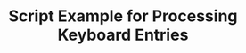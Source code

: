 ---
layout: article
title: Script Example for Processing Keyboard Entries
description: 
  - This template shows how to handle keyboard entries in Peakboard.
lang: en
weight: 50
isDraft: false
ref: Script_Key_Inputs
category:
  - Script
  - Scripting
image: Script_Key_Inputs_EN.png
download: Script_Key_Inputs_EN.pbmx
overview_description:
overview_benefits:
overview_data_sources:
---